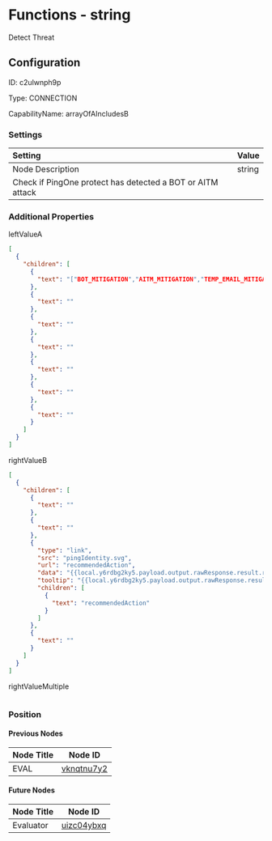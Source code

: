 # Functions - string 
Detect Threat
## Configuration
ID:  c2ulwnph9p

Type: CONNECTION 

CapabilityName: arrayOfAIncludesB

### Settings
| Setting | Value  |
| :------------------------ | ---------------------------------------- |
| Node Description | string 
Check if PingOne protect has detected a BOT or AITM attack | 





### Additional Properties
leftValueA
```json 
[
  {
    "children": [
      {
        "text": "["BOT_MITIGATION","AITM_MITIGATION","TEMP_EMAIL_MITIGATION"]"
      },
      {
        "text": ""
      },
      {
        "text": ""
      },
      {
        "text": ""
      },
      {
        "text": ""
      },
      {
        "text": ""
      },
      {
        "text": ""
      }
    ]
  }
]
```


rightValueB
```json 
[
  {
    "children": [
      {
        "text": ""
      },
      {
        "text": ""
      },
      {
        "type": "link",
        "src": "pingIdentity.svg",
        "url": "recommendedAction",
        "data": "{{local.y6rdbg2ky5.payload.output.rawResponse.result.recommendedAction}}",
        "tooltip": "{{local.y6rdbg2ky5.payload.output.rawResponse.result.recommendedAction}}",
        "children": [
          {
            "text": "recommendedAction"
          }
        ]
      },
      {
        "text": ""
      }
    ]
  }
]
```


rightValueMultiple
```
```





### Position

#### Previous Nodes
| Node Title | Node ID |
| :------------- | ------------ |
| EVAL | [vknqtnu7y2](./vknqtnu7y2.md) | 
 
 #### Future Nodes
| Node Title | Node ID |
| :------------- | ------------ |
| Evaluator |[uizc04ybxq](./uizc04ybxq.md) | 